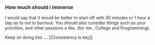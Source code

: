 ### How much should i immerse
I would say that it would be better to start off with 30 minutes or 1 hour a day as to not to burnout. You should also consider things such as your priorities, and other passions a like, (for me , College and Programming).

Keep on doing this **...** [[Consistency is key]]